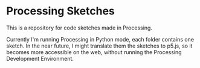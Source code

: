 # Processing Sketches
This is a repository for code sketches made in Processing. 

Currently I'm running Processing in Python mode, each folder contains one sketch. In the near future, I might translate them the sketches to p5.js, so it becomes more accessible on the web, without running the Processing Development Environment. 
